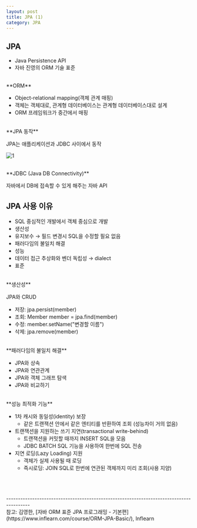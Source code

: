 ```yaml
---
layout: post
title: JPA (1)
category: JPA
---
```


## JPA

- Java Persistence API
- 자바 진영의 ORM 기술 표준

<br>
**ORM**

- Object-relational mapping(객체 관계 매핑)
- 객체는 객체대로, 관계형 데이터베이스는 관계형 데이터베이스대로 설계
- ORM 프레임워크가 중간에서 매핑

<br>
**JPA 동작**

JPA는 애플리케이션과 JDBC 사이에서 동작

![1](https://user-images.githubusercontent.com/77649948/106716819-3cde2c00-6642-11eb-8b6a-a61e856667d3.png)

<br>
**JDBC (Java DB Connectivity)**

자바에서 DB에 접속할 수 있게 해주는 자바 API

## JPA 사용 이유

- SQL 중심적인 개발에서 객체 중심으로 개발
- 생산성
- 유지보수 → 필드 변경시 SQL을 수정할 필요 없음
- 패러다임의 불일치 해결
- 성능
- 데이터 접근 추상화와 벤더 독립성 → dialect
- 표준

<br>
**생산성**

JPA와 CRUD

- 저장: jpa.persist(member)
- 조회: Member member = jpa.find(member)
- 수정: member.setName("변경할 이름")
- 삭제: jpa.remove(member)

<br>
**패러다임의 불일치 해결**

- JPA와 상속
- JPA와 연관관계
- JPA와 객체 그래프 탐색
- JPA와 비교하기

<br>
**성능 최적화 기능**

- 1차 캐시와 동일성(identity) 보장 
	- 같은 트랜잭션 안에서 같은 엔티티를 반환하여 조회 (성능차이 거의 없음)
- 트랜잭션을 지원하는 쓰기 지연(transactional write-behind)
	- 트랜잭션을 커밋할 때까지 INSERT SQL을 모음
	- JDBC BATCH SQL 기능을 사용하여 한번에 SQL 전송
- 지연 로딩(Lazy Loading) 지원
	- 객체가 실제 사용될 때 로딩
	- 즉시로딩: JOIN SQL로 한번에 연관된 객체까지 미리 조회(사용 지양)

	
<br>
<br>
<br>
----------------------------------------------------------------------------------------
<br>
참고: 김영한, [자바 ORM 표준 JPA 프로그래밍 - 기본편](https://www.inflearn.com/course/ORM-JPA-Basic/), Inflearn
